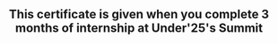 <h2 align="center">This certificate is given when you complete 3 months of internship at Under'25's Summit </h1>
